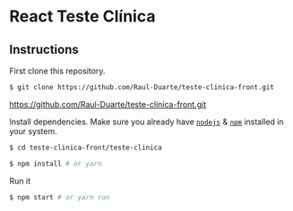 # React Teste Clínica


## Instructions

First clone this repository.
```bash
$ git clone https://github.com/Raul-Duarte/teste-clinica-front.git
```
https://github.com/Raul-Duarte/teste-clinica-front.git

Install dependencies. Make sure you already have [`nodejs`](https://nodejs.org/en/) & [`npm`](https://www.npmjs.com/) installed in your system.

```bash
$ cd teste-clinica-front/teste-clinica
```

```bash
$ npm install # or yarn
```

Run it
```bash
$ npm start # or yarn run 
```
